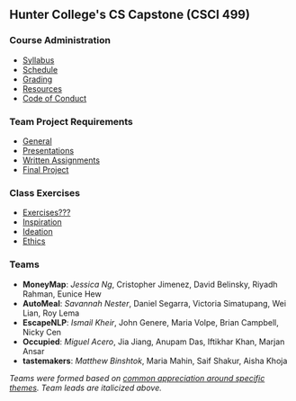 ## Hunter College's CS Capstone (CSCI 499)

### Course Administration

* [Syllabus](/docs/Syllabus.pdf)
* [Schedule](/docs/Schedule.md)
* [Grading](/docs/Grading.md)
* [Resources](/docs/Resources.md)
* [Code of Conduct](/CODE_OF_CONDUCT.md)

### Team Project Requirements

* [General](/docs/General.md)
* [Presentations](/docs/Presentations.md)
* [Written Assignments](/docs/WrittenAssignments.md)
* [Final Project](/docs/FinalProject.md)

### Class Exercises

* [Exercises???](/exercises/Exercises.md)
* [Inspiration](/exercises/Inspiration.md)
* [Ideation](/exercises/Ideation.md)
* [Ethics](/exercises/Ethics.md)

### Teams

* **MoneyMap**: _Jessica Ng_, Cristopher Jimenez, David Belinsky, Riyadh Rahman, Eunice Hew
* **AutoMeal**: _Savannah Nester_, Daniel Segarra, Victoria Simatupang, Wei Lian, Roy Lema
* **EscapeNLP**: _Ismail Kheir_, John Genere, Maria Volpe, Brian Campbell, Nicky Cen
* **Occupied**: _Miguel Acero_, Jia Jiang, Anupam Das, Iftikhar Khan, Marjan Ansar
* **tastemakers**: _Matthew Binshtok_, Maria Mahin, Saif Shakur, Aisha Khoja

_Teams were formed based on [common appreciation around specific themes](/classes/1.30.19/theme-rankings-groupings.xlsx). Team leads are italicized above._
